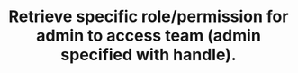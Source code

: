 ---
title: >-
  Retrieve specific role/permission for admin to access team (admin specified
  with handle).
excerpt: Project is typically 'manager' but is ignored.
api:
  file: api_docs.json
  operationId: get_api-v3-accountshortname-projectshortname-account-team-with-handle
hidden: false
---